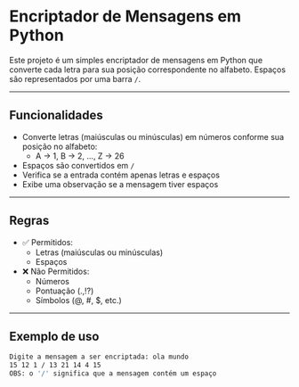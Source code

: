 # Encriptador de Mensagens em Python

Este projeto é um simples encriptador de mensagens em Python que converte cada letra para sua posição correspondente no alfabeto. Espaços são representados por uma barra `/`.

---

## Funcionalidades

- Converte letras (maiúsculas ou minúsculas) em números conforme sua posição no alfabeto:
  - A → 1, B → 2, ..., Z → 26
- Espaços são convertidos em `/`
- Verifica se a entrada contém apenas letras e espaços
- Exibe uma observação se a mensagem tiver espaços

---

## Regras

- ✅ Permitidos:
  - Letras (maiúsculas ou minúsculas)
  - Espaços
- ❌ Não Permitidos:
  - Números
  - Pontuação (.,!?)
  - Símbolos (@, #, $, etc.)

---
## Exemplo de uso

```bash
Digite a mensagem a ser encriptada: ola mundo
15 12 1 / 13 21 14 4 15
OBS: o '/' significa que a mensagem contém um espaço

